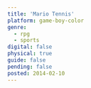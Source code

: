 ```yaml
---
title: 'Mario Tennis'
platform: game-boy-color
genre:
  - rpg
  - sports
digital: false
physical: true
guide: false
pending: false
posted: 2014-02-10
---
```

